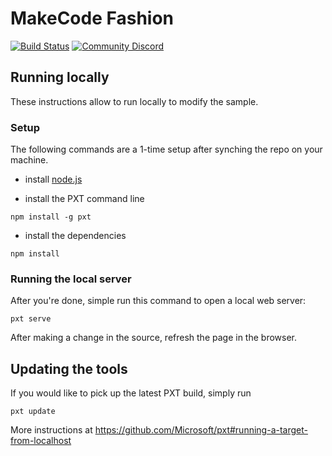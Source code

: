 # MakeCode Fashion

[![Build Status](https://travis-ci.org/Microsoft/pxt-fashion.svg?branch=master)](https://travis-ci.org/Microsoft/pxt-fashion)
[![Community Discord](https://img.shields.io/discord/448979533891371018.svg)](https://aka.ms/makecodecommunity)

## Running locally

These instructions allow to run locally to modify the sample.

### Setup

The following commands are a 1-time setup after synching the repo on your machine.

* install [node.js](https://nodejs.org/en/)

* install the PXT command line
```
npm install -g pxt
```
* install the dependencies
```
npm install
```

### Running the local server

After you're done, simple run this command to open a local web server:
```
pxt serve
```

After making a change in the source, refresh the page in the browser.

## Updating the tools

If you would like to pick up the latest PXT build, simply run
```
pxt update
```

More instructions at https://github.com/Microsoft/pxt#running-a-target-from-localhost 
